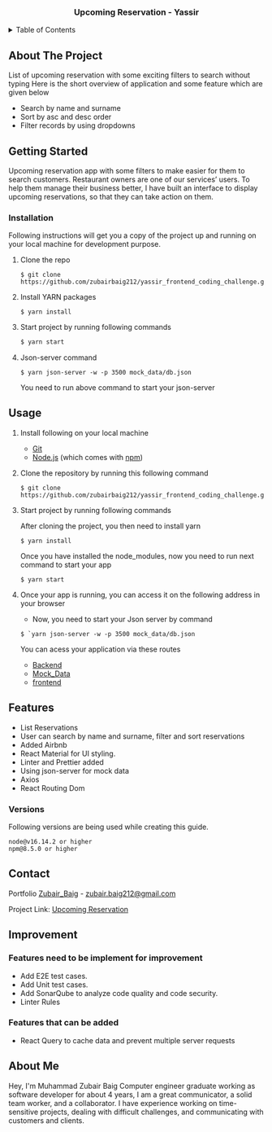 <div align="center"> 
  <h3 align="center">Upcoming Reservation - Yassir</h3>
</div>

<details>
  <summary>Table of Contents</summary>
  <ol>
    <li>
      <a href="#about-the-project">About The Project</a>
      </li>
    <li>
      <a href="#getting-started">Getting Started</a>
      <ul>
        <li><a href="#installation">Installation</a></li>
      </ul>
    </li>
    <li><a href="#usage">Usage</a></li>
     <li>
      <a href="#features">features</a>
      <ul>
        <li><a href="#versions">versions</a></li>
      </ul>
    </li>
    <li><a href="#contact">Contact</a></li>
    <li><a href="#improvement">Improvement</a></li>
    <li><a href="#about-me">About Me</a></li>

  </ol>
</details>

## About The Project

List of upcoming reservation with some exciting filters to search without typing
Here is the short overview of application and some feature which are given below

- Search by name and surname
- Sort by asc and desc order
- Filter records by using dropdowns

## Getting Started

Upcoming reservation app with some filters to make easier for them to search customers.
Restaurant owners are one of our services’ users. To help them manage their business better,
I have built an interface to display upcoming reservations, so that they can take action on them.

### Installation

Following instructions will get you a copy of the project up and running on your local machine for development purpose.

1. Clone the repo

   ```
   $ git clone https://github.com/zubairbaig212/yassir_frontend_coding_challenge.git
   ```

2. Install YARN packages

   ```
   $ yarn install
   ```

3. Start project by running following commands

   ```sh
   $ yarn start
   ```

4. Json-server command

   ```
   $ yarn json-server -w -p 3500 mock_data/db.json
   ```

   You need to run above command to start your json-server

## Usage

1. Install following on your local machine

   - [Git](https://git-scm.com)
   - [Node.js](https://nodejs.org/en/download/) (which comes with [npm](http://npmjs.com))

2. Clone the repository by running this following command
   ```
   $ git clone https://github.com/zubairbaig212/yassir_frontend_coding_challenge.git
   ```
3. Start project by running following commands

   After cloning the project, you then need to install yarn

   ```
   $ yarn install
   ```

   Once you have installed the node_modules, now you need to run next command to start your app

   ```
   $ yarn start
   ```

4. Once your app is running, you can access it on the following address in your browser

   - Now, you need to start your Json server by command


   ```
   $ `yarn json-server -w -p 3500 mock_data/db.json
   ```

   You can acess your application via these routes

   - [Backend](http://localhost:3500/reservations)
   - [Mock_Data](https://gist.github.com/jappaa/5e7c48768af1eb721d9e2e1d874cd9a0)
   - [frontend](http://localhost:3000)

## Features

- List Reservations
- User can search by name and surname, filter and sort reservations
- Added Airbnb
- React Material for UI styling.
- Linter and Prettier added
- Using json-server for mock data
- Axios
- React Routing Dom

### Versions

Following versions are being used while creating this guide.

```
node@v16.14.2 or higher
npm@8.5.0 or higher
```

## Contact

Portfolio [Zubair_Baig](https://zubair-baig-portfolio.herokuapp.com/) - zubair.baig212@gmail.com

Project Link: [Upcoming Reservation](https://github.com/zubairbaig212/yassir_frontend_coding_challenge)

## Improvement

### Features need to be implement for improvement

- Add E2E test cases.
- Add Unit test cases.
- Add SonarQube to analyze code quality and code security.
- Linter Rules

### Features that can be added

- React Query to cache data and prevent multiple server requests

## About Me

Hey, I'm Muhammad Zubair Baig Computer engineer graduate working as software developer for about 4 years, I am a great communicator, a solid team worker, and a collaborator. I have experience working on time-sensitive projects, dealing with difficult challenges, and communicating with customers and clients.
